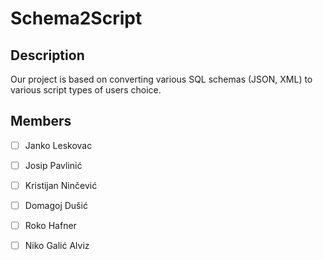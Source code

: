 # Schema2Script



## Description
Our project is based on converting various SQL schemas (JSON, XML) to various script types of users choice.

## Members

- [ ] Janko Leskovac
- [ ] Josip Pavlinić
- [ ] Kristijan Ninčević
- [ ] Domagoj Dušić
- [ ] Roko Hafner
- [ ] Niko Galić Alviz

